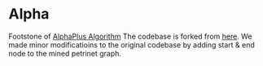 # Alpha

Footstone of [AlphaPlus Algorithm](https://github.com/A-ZHANG1/AlphaPlus)
The codebase is forked from [here](https://github.com/TobbHuang/AlphaAlgorithm).
We made minor modificatioins to the original codebase by adding start & end node to the mined petrinet graph.
